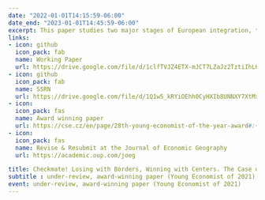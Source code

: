 ```yaml
---
date: "2022-01-01T14:15:59-06:00"
date_end: "2023-01-01T14:45:59-06:00"
excerpt: This paper studies two major stages of European integration, the expansion of the European Union (EU) in 2004 and the Schengen Area in 2008, and their impacts on economic performance in subregions of Central and Eastern European (CEE) countries. Using European regional data at the NUTS3 level and disaggregated synthetic control method, I construct counterfactuals for sub-regions of CEE countries. This approach allows me to assess regional treatment effects (RTEs) and to study the heterogeneous effects of European integration. I find that the benefits of EU and Schengen memberships to annual GDP per capita are approximately 10% less in border regions, relative to interior areas. The results expose regional economic disparities, as border regions lose relative to interior regions since European integration. Furthermore, integration facilitators in border regions, such as fewer geographical barriers, more service employment, and positive attitudes toward the EU, did not reduce economic disparities. The results show that the gap persists, regardless of some complementarities. Thus, the main implication of this paper is that sub-regions of CEE countries are far from being fully converged and that European integration instead seems to have spurred sub-regional divergence.
links:
- icon: github
  icon_pack: fab
  name: Working Paper
  url: https://drive.google.com/file/d/1clfTVJZ4ETX-mJCT7LZaJz2TztiIhL65/view?usp=sharing
- icon: github
  icon_pack: fab
  name: SSRN
  url: https://drive.google.com/file/d/1Q1w5_kRYiOEhh0CyHXIb8UNNXY7XtMxJ/view?usp=sharing
- icon: 
  icon_pack: fas
  name: Award winning paper
  url: https://cse.cz/en/page/28th-young-economist-of-the-year-award#:~:text=Jan%20%C5%BDemli%C4%8Dka%20focuses%20on%20solution,details%20about%20an%20economy%20system.
- icon: 
  icon_pack: fas
  name: Revise & Resubmit at the Journal of Economic Geography
  url: https://academic.oup.com/joeg

title: Checkmate! Losing with Borders, Winning with Centers. The Case of European Integration
subtitle : under-review, award-winning paper (Young Economist of 2021)
event: under-review, award-winning paper (Young Economist of 2021)
---
```


